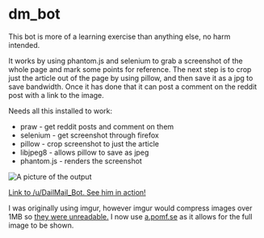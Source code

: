 dm_bot
======

This bot is more of a learning exercise than anything else, no harm intended.

It works by using phantom.js and selenium to grab a screenshot of the whole page and mark some points for reference. The next step is to crop just the article out of the page by using pillow, and then save it as a jpg to save bandwidth. Once it has done that it can post a comment on the reddit post with a link to the image.

Needs all this installed to work:

* praw        - get reddit posts and comment on them
* selenium    - get screenshot through firefox
* pillow      - crop screenshot to just the article
* libjpeg8    - allows pillow to save as jpeg
* phantom.js  - renders the screenshot 

![A picture of the output](http://i.imgur.com/gFrtGnb.png)

[Link to /u/DailMail_Bot. See him in action!](http://www.reddit.com/user/DailMail_Bot)

I was originally using imgur, however imgur would compress images over 1MB so [they were unreadable.](https://i.imgur.com/CQ5tLg1.jpg) I now use [a.pomf.se](http://a.pomf.se/sodjxu.jpg) as it allows for the full image to be shown.
